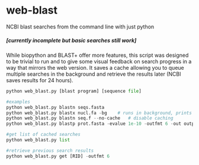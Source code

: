 # web-blast
NCBI blast searches from the command line with just python

##### [currently incomplete but basic searches still work]

While biopython and BLAST+ offer more features, this script was designed to be trivial to run and to give some visual feedback on search progress in a way that mirrors the web version. It saves a cache allowing you to queue multiple searches in the background and retrieve the results later (NCBI saves results for 24 hours). 

```python
python web_blast.py [blast program] [sequence file]

#examples
python web_blast.py blastn seqs.fasta
python web_blast.py blastx nucl.fa -bg    # runs in background, prints RID
python web_blast.py blastn seq.f --no-cache   # disable caching
python web_blast.py blastp prot.fasta -evalue 1e-10 -outfmt 6 -out output.tsv   # can supply e-value cutoffs and specify out format like BLAST+

#get list of cached searches
python web_blast.py list

#retrieve previous search results
python web_blast.py get [RID] -outfmt 6
```
